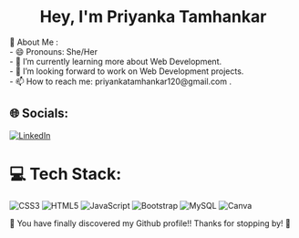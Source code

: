 <h1 align="center"> Hey,  I'm Priyanka Tamhankar</h1>

<p align="left"> </p>
 💫 About Me :<br>
- 😄 Pronouns: She/Her<br>- 🌱 I’m currently learning more about Web Development.<br>- 👯 I’m looking  forward to work on Web Development projects.<br>- 📫 How to reach me:  priyankatamhankar120@gmail.com .


## 🌐 Socials:
[![LinkedIn](https://img.shields.io/badge/LinkedIn-%230077B5.svg?logo=linkedin&logoColor=white)](https://linkedin.com/in/https://www.linkedin.com/in/priyanka-tamhankar-2001/) 

# 💻 Tech Stack:
![CSS3](https://img.shields.io/badge/css3-%231572B6.svg?style=for-the-badge&logo=css3&logoColor=white) ![HTML5](https://img.shields.io/badge/html5-%23E34F26.svg?style=for-the-badge&logo=html5&logoColor=white) ![JavaScript](https://img.shields.io/badge/javascript-%23323330.svg?style=for-the-badge&logo=javascript&logoColor=%23F7DF1E) ![Bootstrap](https://img.shields.io/badge/bootstrap-%23563D7C.svg?style=for-the-badge&logo=bootstrap&logoColor=white)  ![MySQL](https://img.shields.io/badge/mysql-%2300f.svg?style=for-the-badge&logo=mysql&logoColor=white) ![Canva](https://img.shields.io/badge/Canva-%2300C4CC.svg?style=for-the-badge&logo=Canva&logoColor=white)


<!-- ---
[![](https://visitcount.itsvg.in/api?id=PriyankaTamhankar01&icon=0&color=1)](https://visitcount.itsvg.in)

<!-- Proudly created with GPRM ( https://gprm.itsvg.in ) --> 

<p> 🔭 You have finally discovered my Github profile!! 
Thanks for stopping by! 🤝</p>

